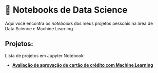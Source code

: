 # 📔 Notebooks de Data Science

Aqui você encontra os *notebooks* dos meus projetos pessoais na área de Data Science e Machine Learning

## Projetos:
Lista de projetos em Jupyter Notebook:

* **[Avaliação de aprovação de cartão de crédito com Machine Learning](http://encr.pw/L3kV4)** 
